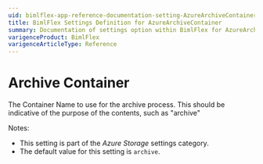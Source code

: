 ```yaml
---
uid: bimlflex-app-reference-documentation-setting-AzureArchiveContainer
title: BimlFlex Settings Definition for AzureArchiveContainer
summary: Documentation of settings option within BimlFlex for AzureArchiveContainer
varigenceProduct: BimlFlex
varigenceArticleType: Reference
---
```


# Archive Container

The Container Name to use for the archive process. This should be indicative of the purpose of the contents, such as "archive"

Notes:

* This setting is part of the *Azure Storage* settings category.
* The default value for this setting is `archive`.
